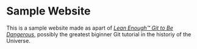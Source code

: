 # Sample Website

This is a sample website made as apart of [*Lean Enough™ Git to Be Dangerous*](https://www.learnenough.com/git-tutorial), possibly the greatest biginner Git tutorial in the historiy of the Universe.
